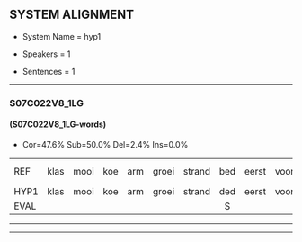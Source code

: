 
## SYSTEM ALIGNMENT

- System Name = hyp1

- Speakers = 1

- Sentences = 1

---

### S07C022V8_1LG

#### (S07C022V8_1LG-words)

- Cor=47.6%	Sub=50.0%	Del=2.4%	Ins=0.0%

|  |  |  |  |  |  |  |  |  |  |  |  |  |  |  |  |  |  |  |  |  |  |  |  |  |  |  |  |  |  |  |  |  |  |  |  |  |  |  |  |  |  |  |
|:--- |:---:|:---:|:---:|:---:|:---:|:---:|:---:|:---:|:---:|:---:|:---:|:---:|:---:|:---:|:---:|:---:|:---:|:---:|:---:|:---:|:---:|:---:|:---:|:---:|:---:|:---:|:---:|:---:|:---:|:---:|:---:|:---:|:---:|:---:|:---:|:---:|:---:|:---:|:---:|:---:|:---:|:---:|
| REF | klas | mooi | koe | arm | groei | strand | bed | eerst | voor | draai | sjaal | herfst | *(buur) | straat | leeuw | *s | clown | hoek | krant | hout | vriend | gauw | chips*(gips) | groen | feest | reis | jas | huis | paard | vijf | muts | nieuw | kind | bang | oog | zacht*(zag) | zacht | schoen | plas | neus | knoop | plank |
| HYP1 | klas | mooi | koe | arm | groei | strand | ded | eerst | voor | draaien | schiaal | herfst | dur | straat |  | leel | lul | hoek | krand | goud | vreemd | ha | sip | grorie | feest | reis | jas | hes | kaart | vijf | nust | n | kind | ban | oog | zach | zacht | schoore | plas | nees | knoop | klank |
| EVAL |  |  |  |  |  |  | S |  |  | S | S |  | S |  | D | S | S |  | S | S | S | S | S | S |  |  |  | S | S |  | S | S |  | S |  | S |  | S |  | S |  | S |
---

---
